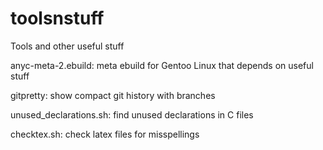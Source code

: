 toolsnstuff
===========

Tools and other useful stuff

anyc-meta-2.ebuild: meta ebuild for Gentoo Linux that depends on useful stuff

gitpretty: show compact git history with branches

unused_declarations.sh: find unused declarations in C files

checktex.sh: check latex files for misspellings

